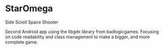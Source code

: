 # StarOmega
Side Scroll Space Shooter

Second Android app using the libgdx library from badlogicgames.  Focusing on code readability and class management to make a bigger, 
and more complete game.  

